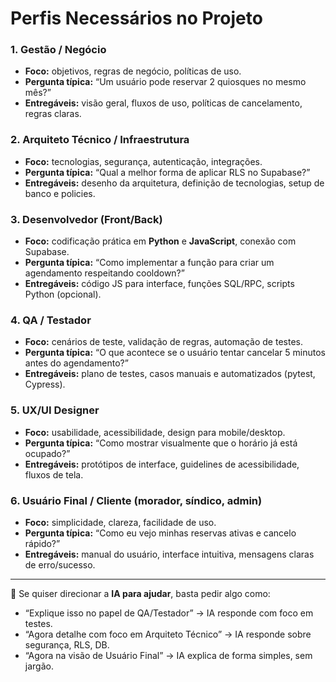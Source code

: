 

# Perfis Necessários no Projeto

### 1. **Gestão / Negócio**

* **Foco:** objetivos, regras de negócio, políticas de uso.
* **Pergunta típica:** “Um usuário pode reservar 2 quiosques no mesmo mês?”
* **Entregáveis:** visão geral, fluxos de uso, políticas de cancelamento, regras claras.

### 2. **Arquiteto Técnico / Infraestrutura**

* **Foco:** tecnologias, segurança, autenticação, integrações.
* **Pergunta típica:** “Qual a melhor forma de aplicar RLS no Supabase?”
* **Entregáveis:** desenho da arquitetura, definição de tecnologias, setup de banco e policies.

### 3. **Desenvolvedor (Front/Back)**

* **Foco:** codificação prática em **Python** e **JavaScript**, conexão com Supabase.
* **Pergunta típica:** “Como implementar a função para criar um agendamento respeitando cooldown?”
* **Entregáveis:** código JS para interface, funções SQL/RPC, scripts Python (opcional).

### 4. **QA / Testador**

* **Foco:** cenários de teste, validação de regras, automação de testes.
* **Pergunta típica:** “O que acontece se o usuário tentar cancelar 5 minutos antes do agendamento?”
* **Entregáveis:** plano de testes, casos manuais e automatizados (pytest, Cypress).

### 5. **UX/UI Designer**

* **Foco:** usabilidade, acessibilidade, design para mobile/desktop.
* **Pergunta típica:** “Como mostrar visualmente que o horário já está ocupado?”
* **Entregáveis:** protótipos de interface, guidelines de acessibilidade, fluxos de tela.

### 6. **Usuário Final / Cliente (morador, síndico, admin)**

* **Foco:** simplicidade, clareza, facilidade de uso.
* **Pergunta típica:** “Como eu vejo minhas reservas ativas e cancelo rápido?”
* **Entregáveis:** manual do usuário, interface intuitiva, mensagens claras de erro/sucesso.

---

📌 Se quiser direcionar a **IA para ajudar**, basta pedir algo como:

* “Explique isso no papel de QA/Testador” → IA responde com foco em testes.
* “Agora detalhe com foco em Arquiteto Técnico” → IA responde sobre segurança, RLS, DB.
* “Agora na visão de Usuário Final” → IA explica de forma simples, sem jargão.

